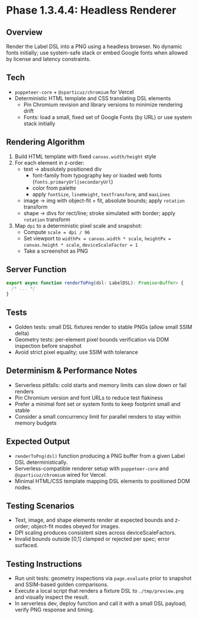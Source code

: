 # Phase 1.3.4.4: Headless Renderer

## Overview

Render the Label DSL into a PNG using a headless browser. No dynamic fonts initially; use system-safe stack or embed
Google fonts when allowed by license and latency constraints.

## Tech

- `puppeteer-core` + `@sparticuz/chromium` for Vercel
- Deterministic HTML template and CSS translating DSL elements
  - Pin Chromium revision and library versions to minimize rendering drift
  - Fonts: load a small, fixed set of Google Fonts (by URL) or use system stack initially

## Rendering Algorithm

1. Build HTML template with fixed `canvas.width/height` style
2. For each element in z-order:
   - text → absolutely positioned div
     - font-family from typography key or loaded web fonts (`fonts.primaryUrl|secondaryUrl`)
     - color from palette
     - apply `fontSize`, `lineHeight`, `textTransform`, and `maxLines`
   - image → img with object-fit = fit, absolute bounds; apply `rotation` transform
   - shape → divs for rect/line; stroke simulated with border; apply `rotation` transform
3. Map `dpi` to a deterministic pixel scale and snapshot:
   - Compute `scale = dpi / 96`
   - Set viewport to `widthPx = canvas.width * scale`, `heightPx = canvas.height * scale`, `deviceScaleFactor = 1`
   - Take a screenshot as PNG

## Server Function

```ts
export async function renderToPng(dsl: LabelDSL): Promise<Buffer> {
  /* ... */
}
```

## Tests

- Golden tests: small DSL fixtures render to stable PNGs (allow small SSIM delta)
- Geometry tests: per-element pixel bounds verification via DOM inspection before snapshot
- Avoid strict pixel equality; use SSIM with tolerance

## Determinism & Performance Notes

- Serverless pitfalls: cold starts and memory limits can slow down or fail renders
- Pin Chromium version and font URLs to reduce test flakiness
- Prefer a minimal font set or system fonts to keep footprint small and stable
- Consider a small concurrency limit for parallel renders to stay within memory budgets

## Expected Output

- `renderToPng(dsl)` function producing a PNG buffer from a given Label DSL deterministically.
- Serverless-compatible renderer setup with `puppeteer-core` and `@sparticuz/chromium` wired for Vercel.
- Minimal HTML/CSS template mapping DSL elements to positioned DOM nodes.

## Testing Scenarios

- Text, image, and shape elements render at expected bounds and z-order; object-fit modes obeyed for images.
- DPI scaling produces consistent sizes across deviceScaleFactors.
- Invalid bounds outside [0,1] clamped or rejected per spec; error surfaced.

## Testing Instructions

- Run unit tests: geometry inspections via `page.evaluate` prior to snapshot and SSIM-based golden comparisons.
- Execute a local script that renders a fixture DSL to `./tmp/preview.png` and visually inspect the result.
- In serverless dev, deploy function and call it with a small DSL payload; verify PNG response and timing.
